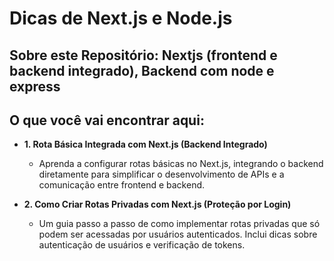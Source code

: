 # Dicas de Next.js e Node.js

## Sobre este Repositório: Nextjs (frontend e backend integrado), Backend com node e express

## O que você vai encontrar aqui:

* **1. Rota Básica Integrada com Next.js (Backend Integrado)**
  - Aprenda a configurar rotas básicas no Next.js, integrando o backend diretamente para simplificar o desenvolvimento de APIs e a comunicação entre frontend e backend.

* **2. Como Criar Rotas Privadas com Next.js (Proteção por Login)**
  - Um guia passo a passo de como implementar rotas privadas que só podem ser acessadas por usuários autenticados. Inclui dicas sobre autenticação de usuários e verificação de tokens.
